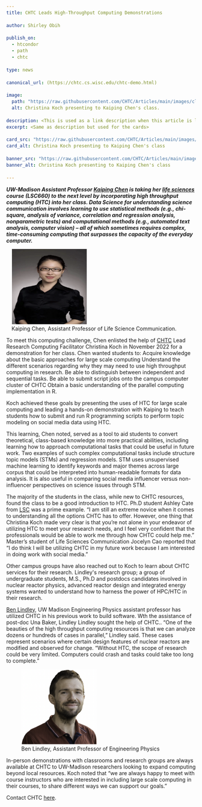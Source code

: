 ```yaml
---
title: CHTC Leads High-Throughput Computing Demonstrations

author: Shirley Obih

publish_on:
  - htcondor
  - path
  - chtc 
  
type: news

canonical_url: (https://chtc.cs.wisc.edu/chtc-demo.html)

image:
  path: "https://raw.githubusercontent.com/CHTC/Articles/main/images/classroomimage.jpeg"
  alt: Christina Koch presenting to Kaiping Chen's class.
  
description: <This is used as a link description when this article is linked>
excerpt: <Same as description but used for the cards>

card_src: "https://raw.githubusercontent.com/CHTC/Articles/main/images/classroomimage.jpeg"
card_alt: Christina Koch presenting to Kaiping Chen's class

banner_src: "https://raw.githubusercontent.com/CHTC/Articles/main/images/classimage.png"
banner_alt: Christina Koch presenting to Kaiping Chen's class

---
```

 
***UW-Madison Assistant Professor [Kaiping Chen](https://lsc.wisc.edu/facstaff/chen-kaiping/) is taking her [life sciences](https://lsc.wisc.edu) course (LSC660) to the next level by incorporating high throughput computing (HTC) into her class. Data Science for understanding science communication involves learning to use statistical methods (e.g., chi-square, analysis of variance, correlation and regression analysis, nonparametric tests) and computational methods (e.g., automated text analysis, computer vision) – all of which sometimes requires complex, time-consuming computing that surpasses the capacity of the everyday computer.*** 

<figure class="figure float-end" style="margin-left: 1em">
  <img src='https://raw.githubusercontent.com/CHTC/Articles/main/images/chenimage.png' height="200" width="200" class="figure-img img-fluid rounded" alt="Devin Bayly">
  <figcaption class="figure-caption">Kaiping Chen, Assistant Professor of Life Science Communication.<br/></figcaption>
</figure>

To meet this computing challenge, Chen enlisted the help of [CHTC](https://chtc.cs.wisc.edu) Lead Research Computing Facilitator Christina Koch in November 2022 for a demonstration for her class. Chen wanted students to:
Acquire knowledge about the basic approaches for large scale computing
Understand the different scenarios regarding why they may need to use high throughput computing in research.
Be able to distinguish between independent and sequential tasks.
Be able to submit script jobs onto the campus computer cluster of CHTC
Obtain a basic understanding of the parallel computing implementation in R.

Koch achieved these goals by presenting the uses of HTC for large scale computing and leading a hands-on demonstration with Kaiping to teach students how to submit and run R programming scripts to perform topic modeling on social media data using HTC. 

This learning, Chen noted, served as a tool to aid students to convert theoretical, class-based knowledge into more practical abilities, including learning how to approach computational tasks that could be useful in future work. Two examples of such complex computational tasks include structure topic models (STMs) and regression models. STM uses unsupervised machine learning to identify keywords and major themes across large corpus that could be interpreted into human-readable formats for data analysis. It is also useful in comparing social media influencer versus non-influencer perspectives on science issues through STM.

The majority of the students in the class, while new to CHTC resources, found the class to be a good introduction to HTC. Ph.D student Ashley Cate from [LSC](https://lsc.wisc.edu) was a prime example.
“I am still an extreme novice when it comes to understanding all the options CHTC has to offer. However, one thing that Christina Koch made very clear is that you’re not alone in your endeavor of utilizing HTC to meet your research needs, and I feel very confident that the professionals would be able to work me through how CHTC could help me.” Master’s student of Life Sciences Communication Jocelyn Cao reported that “I do think I will be utilizing CHTC in my future work because I am interested in doing work with social media.”


Other campus groups have also reached out to Koch to learn about CHTC services for their research. Lindley's research group; a group of undergraduate students, M.S., Ph.D and postdocs candidates involved in nuclear reactor physics, advanced reactor design and integrated energy systems wanted to understand how to harness the power of HPC/HTC in their research. 

[Ben Lindley](https://directory.engr.wisc.edu/ep/Faculty/Lindley_Benjamin/), UW Madison Engineering Physics assistant professor has utilized CHTC in his previous work to build software. Wth the assistance of post-doc Una Baker, Lindley Lindley sought the help of CHTC.. “One of the beauties of the high throughput computing resources is that we can analyze dozens or hundreds of cases in parallel,” Lindley said. These cases represent scenarios where certain design features of nuclear reactors are modified and observed for change. “Without HTC, the scope of research could be very limited. Computers could crash and tasks could take too long to complete.”

<figure class="figure float-end" style="margin-right: 1em">
  <img src='https://raw.githubusercontent.com/CHTC/Articles/main/images/lindleyimage.png' height="200" width="200" class="figure-img img-fluid rounded" alt="Devin Bayly">
  <figcaption class="figure-caption">Ben Lindley, Assistant Professor of Engineering Physics<br/></figcaption>
</figure>
  
 

In-person demonstrations with classrooms and research groups are always available at CHTC to  UW-Madison researchers looking to expand computing beyond local resources. Koch noted that “we are always happy to meet with course instructors who are interested in including large scale computing in their courses, to share different ways we can support our goals.” 

Contact CHTC [here](https://chtc.cs.wisc.edu/uw-research-computing/get-help.html).
